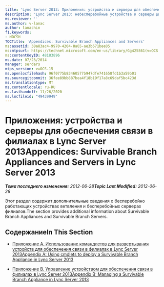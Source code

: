 ```yaml
---
title: 'Lync Server 2013: Приложения: устройства и серверы для обеспечения связи в филиалах'
description: 'Lync Server 2013: небесперебойные устройства и серверы филиалов.'
ms.reviewer: ''
ms.author: v-lanac
author: lanachin
f1.keywords:
- NOCSH
TOCTitle: 'Appendices: Survivable Branch Appliances and Servers'
ms:assetid: 38a83ac4-9970-4204-8a65-ae3b571bee05
ms:mtpsurl: https://technet.microsoft.com/en-us/library/Gg425861(v=OCS.15)
ms:contentKeyID: 48183896
ms.date: 07/23/2014
manager: serdars
mtps_version: v=OCS.15
ms.openlocfilehash: 96f0775b83460577b947dfe741658fd1b3a59b01
ms.sourcegitcommit: 36fee89bb887bea4f18b19f17a8c69daf5bc423d
ms.translationtype: MT
ms.contentlocale: ru-RU
ms.lasthandoff: 11/26/2020
ms.locfileid: "49439949"
---
```

# <a name="appendices-survivable-branch-appliances-and-servers-in-lync-server-2013"></a><span data-ttu-id="e4d5c-103">Приложения: устройства и серверы для обеспечения связи в филиалах в Lync Server 2013</span><span class="sxs-lookup"><span data-stu-id="e4d5c-103">Appendices: Survivable Branch Appliances and Servers in Lync Server 2013</span></span>

<div data-xmlns="http://www.w3.org/1999/xhtml">

<div class="topic" data-xmlns="http://www.w3.org/1999/xhtml" data-msxsl="urn:schemas-microsoft-com:xslt" data-cs="https://msdn.microsoft.com/">

<div data-asp="https://msdn2.microsoft.com/asp">



</div>

<div id="mainSection">

<div id="mainBody"><span data-ttu-id="e4d5c-104">

<span> </span></span><span class="sxs-lookup"><span data-stu-id="e4d5c-104">

<span> </span></span></span>

<span data-ttu-id="e4d5c-105">_**Тема последнего изменения:** 2012-06-28_</span><span class="sxs-lookup"><span data-stu-id="e4d5c-105">_**Topic Last Modified:** 2012-06-28_</span></span>

<span data-ttu-id="e4d5c-106">Этот раздел содержит дополнительные сведения о бесперебойно работающих устройствах ветвления и бесперебойных серверах филиалов.</span><span class="sxs-lookup"><span data-stu-id="e4d5c-106">The section provides additional information about Survivable Branch Appliances and Survivable Branch Servers.</span></span>

<div>

## <a name="in-this-section"></a><span data-ttu-id="e4d5c-107">Содержание</span><span class="sxs-lookup"><span data-stu-id="e4d5c-107">In This Section</span></span>

  - [<span data-ttu-id="e4d5c-108">Приложение A. Использование командлетов для развертывания устройств для обеспечения связи в филиалах в Lync Server 2013</span><span class="sxs-lookup"><span data-stu-id="e4d5c-108">Appendix A: Using cmdlets to deploy a Survivable Branch Appliance in Lync Server 2013</span></span>](lync-server-2013-appendix-a-using-cmdlets-to-deploy-a-survivable-branch-appliance.md)

  - [<span data-ttu-id="e4d5c-109">Приложение B. Управление устройством для обеспечения связи в филиалах в Lync Server 2013</span><span class="sxs-lookup"><span data-stu-id="e4d5c-109">Appendix B: Managing a Survivable Branch Appliance in Lync Server 2013</span></span>](lync-server-2013-appendix-b-managing-a-survivable-branch-appliance.md)

<span data-ttu-id="e4d5c-110"></div>

</div>

<span> </span>

</div>

</div>

</span><span class="sxs-lookup"><span data-stu-id="e4d5c-110"></div>

</div>

<span> </span>

</div>

</div>

</span></span></div>

